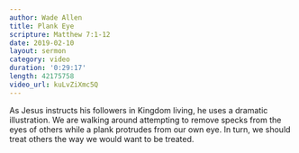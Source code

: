 ```yaml
---
author: Wade Allen
title: Plank Eye
scripture: Matthew 7:1-12
date: 2019-02-10
layout: sermon
category: video
duration: '0:29:17' 
length: 42175758
video_url: kuLvZiXmc5Q
---
```


As Jesus instructs his followers in Kingdom living, he uses a dramatic illustration. We are walking around attempting to remove specks from the eyes of others while a plank protrudes from our own eye. In turn, we should treat others the way we would want to be treated.
